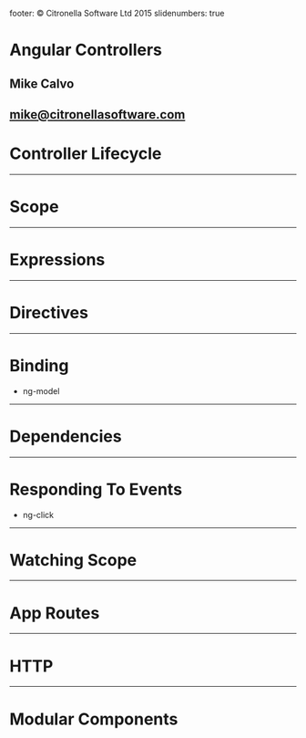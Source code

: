 footer: © Citronella Software Ltd 2015
slidenumbers: true

# Angular Controllers
## Mike Calvo
## mike@citronellasoftware.com

# Controller Lifecycle

---
# Scope

---
# Expressions

---
# Directives


---
# Binding
- ng-model

---
# Dependencies

---
# Responding To Events
- ng-click

---
# Watching Scope

---
# App Routes

---
# HTTP

---
# Modular Components

